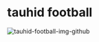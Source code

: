 # tauhid football

![tauhid-football-img-github](https://github.com/Tauhid-Patel/tauhid-football/assets/43630196/14eb35ba-3c76-4cd2-b16d-62b8f4a16b54)
